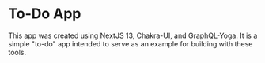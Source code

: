 # To-Do App

This app was created using NextJS 13, Chakra-UI, and GraphQL-Yoga. It is a simple "to-do" app intended to serve as
an example for building with these tools.
